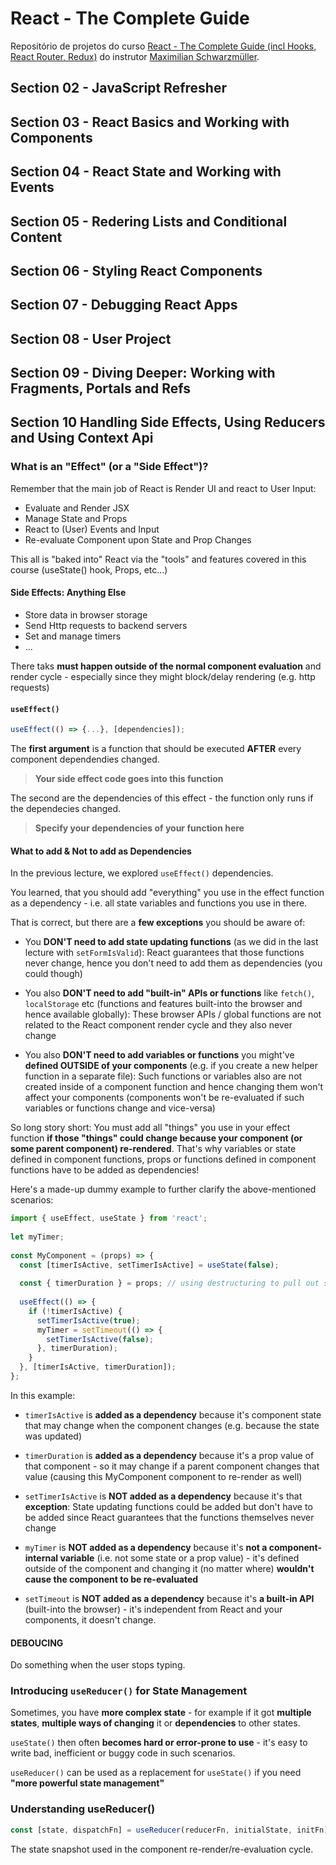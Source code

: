 # React - The Complete Guide

Repositório de projetos do curso [React - The Complete Guide (incl Hooks, React Router, Redux)](https://www.udemy.com/course/react-the-complete-guide-incl-redux/) do instrutor [Maximilian Schwarzmüller](https://www.udemy.com/user/maximilian-schwarzmuller/).

## Section 02 - JavaScript Refresher

## Section 03 - React Basics and Working with Components

## Section 04 - React State and Working with Events

## Section 05 - Redering Lists and Conditional Content

## Section 06 - Styling React Components

## Section 07 - Debugging React Apps

## Section 08 - User Project

## Section 09 - Diving Deeper: Working with Fragments, Portals and Refs

## Section 10 Handling Side Effects, Using Reducers and Using Context Api

### What is an "Effect" (or a "Side Effect")?

Remember that the main job of React is Render UI and react to User Input:

- Evaluate and Render JSX
- Manage State and Props
- React to (User) Events and Input
- Re-evaluate Component upon State and Prop Changes

This all is "baked into" React via the "tools" and features covered in this course (useState() hook, Props, etc...)

#### Side Effects: Anything Else

- Store data in browser storage
- Send Http requests to backend servers
- Set and manage timers
- ...

There taks **must happen outside of the normal component evaluation** and render cycle - especially since they might block/delay rendering (e.g. http requests)

#### `useEffect()`

```javascript
useEffect(() => {...}, [dependencies]);
```

The **first argument** is a function that should be executed **AFTER** every component dependendies changed.

> **Your side effect code goes into this function**

The second are the dependencies of this effect - the function only runs if the dependecies changed.

> **Specify your dependencies of your function here**

#### What to add & Not to add as Dependencies

In the previous lecture, we explored `useEffect()` dependencies.

You learned, that you should add "everything" you use in the effect function as a dependency - i.e. all state variables and functions you use in there.

That is correct, but there are a **few exceptions** you should be aware of:

- You **DON'T need to add state updating functions** (as we did in the last lecture with `setFormIsValid`): React guarantees that those functions never change, hence you don't need to add them as dependencies (you could though)

- You also **DON'T need to add "built-in" APIs or functions** like `fetch()`, `localStorage` etc (functions and features built-into the browser and hence available globally): These browser APIs / global functions are not related to the React component render cycle and they also never change

- You also **DON'T need to add variables or functions** you might've **defined OUTSIDE of your components** (e.g. if you create a new helper function in a separate file): Such functions or variables also are not created inside of a component function and hence changing them won't affect your components (components won't be re-evaluated if such variables or functions change and vice-versa)

So long story short: You must add all "things" you use in your effect function **if those "things" could change because your component (or some parent component) re-rendered**. That's why variables or state defined in component functions, props or functions defined in component functions have to be added as dependencies!

Here's a made-up dummy example to further clarify the above-mentioned scenarios:

```javascript
import { useEffect, useState } from 'react';
 
let myTimer;
 
const MyComponent = (props) => {
  const [timerIsActive, setTimerIsActive] = useState(false);
 
  const { timerDuration } = props; // using destructuring to pull out specific props values
 
  useEffect(() => {
    if (!timerIsActive) {
      setTimerIsActive(true);
      myTimer = setTimeout(() => {
        setTimerIsActive(false);
      }, timerDuration);
    }
  }, [timerIsActive, timerDuration]);
};
```

In this example:

- `timerIsActive` is **added as a dependency** because it's component state that may change when the component changes (e.g. because the state was updated)

- `timerDuration` is **added as a dependency** because it's a prop value of that component - so it may change if a parent component changes that value (causing this MyComponent component to re-render as well)

- `setTimerIsActive` is **NOT added as a dependency** because it's that **exception**: State updating functions could be added but don't have to be added since React guarantees that the functions themselves never change

- `myTimer` is **NOT added as a dependency** because it's **not a component-internal variable** (i.e. not some state or a prop value) - it's defined outside of the component and changing it (no matter where) **wouldn't cause the component to be re-evaluated**

- `setTimeout` is **NOT added as a dependency** because it's **a built-in API** (built-into the browser) - it's independent from React and your components, it doesn't change.

#### DEBOUCING

Do something when the user stops typing.

### Introducing `useReducer()` for State Management

Sometimes, you have **more complex state** - for example if it got **multiple states**, **multiple ways of changing** it or **dependencies** to other states.

`useState()` then often **becomes hard or error-prone to use** - it's easy to write bad, inefficient or buggy code in such scenarios.

`useReducer()` can be used as a replacement for `useState()` if you need **"more powerful state management"**

### Understanding useReducer()

```javascript
const [state, dispatchFn] = useReducer(reducerFn, initialState, initFn);
```

The state snapshot used in the component re-render/re-evaluation cycle.
